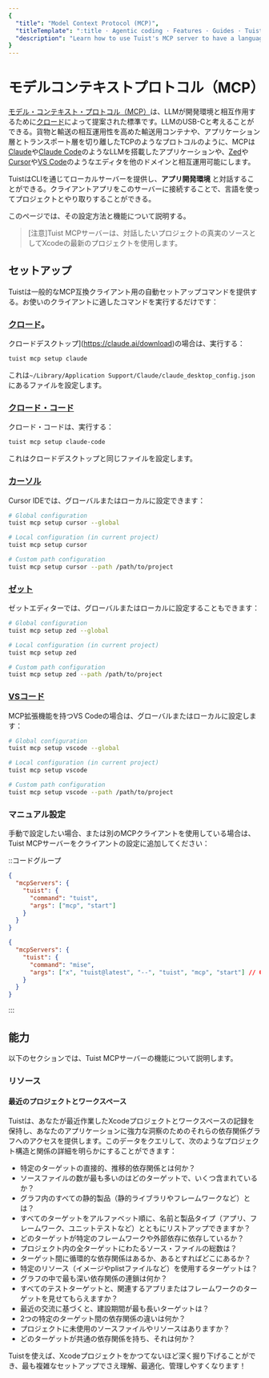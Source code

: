 ```yaml
---
{
  "title": "Model Context Protocol (MCP)",
  "titleTemplate": ":title · Agentic coding · Features · Guides · Tuist",
  "description": "Learn how to use Tuist's MCP server to have a language-based interface for your app development environment."
}
---
```

# モデルコンテキストプロトコル（MCP）

[モデル・コンテキスト・プロトコル（MCP）](https://www.claudemcp.com)は、LLMが開発環境と相互作用するために[クロード](https://claude.ai)によって提案された標準です。LLMのUSB-Cと考えることができる。貨物と輸送の相互運用性を高めた輸送用コンテナや、アプリケーション層とトランスポート層を切り離したTCPのようなプロトコルのように、MCPは[Claude](https://claude.ai/)や[Claude
Code](https://docs.anthropic.com/en/docs/claude-code)のようなLLMを搭載したアプリケーションや、[Zed](https://zed.dev)や[Cursor](https://www.cursor.com)や[VS
Code](https://code.visualstudio.com)のようなエディタを他のドメインと相互運用可能にします。

TuistはCLIを通じてローカルサーバーを提供し、**アプリ開発環境**
と対話することができる。クライアントアプリをこのサーバーに接続することで、言語を使ってプロジェクトとやり取りすることができる。

このページでは、その設定方法と機能について説明する。

> [注意]Tuist MCPサーバーは、対話したいプロジェクトの真実のソースとしてXcodeの最新のプロジェクトを使用します。

## セットアップ

Tuistは一般的なMCP互換クライアント用の自動セットアップコマンドを提供する。お使いのクライアントに適したコマンドを実行するだけです：

### [クロード](https://claude.ai)。

クロードデスクトップ](https://claude.ai/download)の場合は、実行する：
```bash
tuist mcp setup claude
```

これは`~/Library/Application Support/Claude/claude_desktop_config.json`
にあるファイルを設定します。

### [クロード・コード](https://docs.anthropic.com/en/docs/claude-code)

クロード・コードは、実行する：
```bash
tuist mcp setup claude-code
```

これはクロードデスクトップと同じファイルを設定します。

### [カーソル](https://www.cursor.com)

Cursor IDEでは、グローバルまたはローカルに設定できます：
```bash
# Global configuration
tuist mcp setup cursor --global

# Local configuration (in current project)
tuist mcp setup cursor

# Custom path configuration
tuist mcp setup cursor --path /path/to/project
```

### [ゼット](https://zed.dev)

ゼットエディターでは、グローバルまたはローカルに設定することもできます：
```bash
# Global configuration
tuist mcp setup zed --global

# Local configuration (in current project)
tuist mcp setup zed

# Custom path configuration
tuist mcp setup zed --path /path/to/project
```

### [VSコード](https://code.visualstudio.com)

MCP拡張機能を持つVS Codeの場合は、グローバルまたはローカルに設定します：
```bash
# Global configuration
tuist mcp setup vscode --global

# Local configuration (in current project)
tuist mcp setup vscode

# Custom path configuration
tuist mcp setup vscode --path /path/to/project
```

### マニュアル設定

手動で設定したい場合、または別のMCPクライアントを使用している場合は、Tuist MCPサーバーをクライアントの設定に追加してください：

::コードグループ

```json [Global Tuist installation (e.g. Homebrew)]
{
  "mcpServers": {
    "tuist": {
      "command": "tuist",
      "args": ["mcp", "start"]
    }
  }
}
```

```json [Mise installation]
{
  "mcpServers": {
    "tuist": {
      "command": "mise",
      "args": ["x", "tuist@latest", "--", "tuist", "mcp", "start"] // Or tuist@x.y.z to fix the version
    }
  }
}
```
:::

## 能力

以下のセクションでは、Tuist MCPサーバーの機能について説明します。

### リソース

#### 最近のプロジェクトとワークスペース

Tuistは、あなたが最近作業したXcodeプロジェクトとワークスペースの記録を保持し、あなたのアプリケーションに強力な洞察のためのそれらの依存関係グラフへのアクセスを提供します。このデータをクエリして、次のようなプロジェクト構造と関係の詳細を明らかにすることができます：

- 特定のターゲットの直接的、推移的依存関係とは何か？
- ソースファイルの数が最も多いのはどのターゲットで、いくつ含まれているか？
- グラフ内のすべての静的製品（静的ライブラリやフレームワークなど）とは？
- すべてのターゲットをアルファベット順に、名前と製品タイプ（アプリ、フレームワーク、ユニットテストなど）とともにリストアップできますか？
- どのターゲットが特定のフレームワークや外部依存に依存しているか？
- プロジェクト内の全ターゲットにわたるソース・ファイルの総数は？
- ターゲット間に循環的な依存関係はあるか、あるとすればどこにあるか？
- 特定のリソース（イメージやplistファイルなど）を使用するターゲットは？
- グラフの中で最も深い依存関係の連鎖は何か？
- すべてのテストターゲットと、関連するアプリまたはフレームワークのターゲットを見せてもらえますか？
- 最近の交流に基づくと、建設期間が最も長いターゲットは？
- 2つの特定のターゲット間の依存関係の違いは何か？
- プロジェクトに未使用のソースファイルやリソースはありますか？
- どのターゲットが共通の依存関係を持ち、それは何か？

Tuistを使えば、Xcodeプロジェクトをかつてないほど深く掘り下げることができ、最も複雑なセットアップでさえ理解、最適化、管理しやすくなります！
